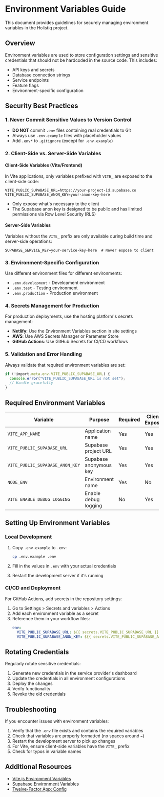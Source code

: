 # Environment Variables Guide

This document provides guidelines for securely managing environment variables in the Holistiq project.

## Overview

Environment variables are used to store configuration settings and sensitive credentials that should not be hardcoded in the source code. This includes:

- API keys and secrets
- Database connection strings
- Service endpoints
- Feature flags
- Environment-specific configuration

## Security Best Practices

### 1. Never Commit Sensitive Values to Version Control

- **DO NOT** commit `.env` files containing real credentials to Git
- Always use `.env.example` files with placeholder values
- Add `.env*` to `.gitignore` (except for `.env.example`)

### 2. Client-Side vs. Server-Side Variables

#### Client-Side Variables (Vite/Frontend)

In Vite applications, only variables prefixed with `VITE_` are exposed to the client-side code:

```
VITE_PUBLIC_SUPABASE_URL=https://your-project-id.supabase.co
VITE_PUBLIC_SUPABASE_ANON_KEY=your-anon-key-here
```

- Only expose what's necessary to the client
- The Supabase anon key is designed to be public and has limited permissions via Row Level Security (RLS)

#### Server-Side Variables

Variables without the `VITE_` prefix are only available during build time and server-side operations:

```
SUPABASE_SERVICE_KEY=your-service-key-here  # Never expose to client
```

### 3. Environment-Specific Configuration

Use different environment files for different environments:

- `.env.development` - Development environment
- `.env.test` - Testing environment
- `.env.production` - Production environment

### 4. Secrets Management for Production

For production deployments, use the hosting platform's secrets management:

- **Netlify**: Use the Environment Variables section in site settings
- **AWS**: Use AWS Secrets Manager or Parameter Store
- **GitHub Actions**: Use GitHub Secrets for CI/CD workflows

### 5. Validation and Error Handling

Always validate that required environment variables are set:

```typescript
if (!import.meta.env.VITE_PUBLIC_SUPABASE_URL) {
  console.error("VITE_PUBLIC_SUPABASE_URL is not set");
  // Handle gracefully
}
```

## Required Environment Variables

| Variable                        | Purpose                | Required | Client-Exposed | Example                                   |
| ------------------------------- | ---------------------- | -------- | -------------- | ----------------------------------------- |
| `VITE_APP_NAME`                 | Application name       | Yes      | Yes            | `HolistiQ`                                |
| `VITE_PUBLIC_SUPABASE_URL`      | Supabase project URL   | Yes      | Yes            | `https://your-project-id.supabase.co`     |
| `VITE_PUBLIC_SUPABASE_ANON_KEY` | Supabase anonymous key | Yes      | Yes            | `eyJhbGciOiJIUzI1NiIsInR5cCI6IkpXVCJ9...` |
| `NODE_ENV`                      | Environment name       | Yes      | No             | `development`, `production`               |
| `VITE_ENABLE_DEBUG_LOGGING`     | Enable debug logging   | No       | Yes            | `true`, `false`                           |

## Setting Up Environment Variables

### Local Development

1. Copy `.env.example` to `.env`:

   ```bash
   cp .env.example .env
   ```

2. Fill in the values in `.env` with your actual credentials

3. Restart the development server if it's running

### CI/CD and Deployment

For GitHub Actions, add secrets in the repository settings:

1. Go to Settings > Secrets and variables > Actions
2. Add each environment variable as a secret
3. Reference them in your workflow files:
   ```yaml
   env:
     VITE_PUBLIC_SUPABASE_URL: ${{ secrets.VITE_PUBLIC_SUPABASE_URL }}
     VITE_PUBLIC_SUPABASE_ANON_KEY: ${{ secrets.VITE_PUBLIC_SUPABASE_ANON_KEY }}
   ```

## Rotating Credentials

Regularly rotate sensitive credentials:

1. Generate new credentials in the service provider's dashboard
2. Update the credentials in all environment configurations
3. Deploy the changes
4. Verify functionality
5. Revoke the old credentials

## Troubleshooting

If you encounter issues with environment variables:

1. Verify that the `.env` file exists and contains the required variables
2. Check that variables are properly formatted (no spaces around `=`)
3. Restart the development server to pick up changes
4. For Vite, ensure client-side variables have the `VITE_` prefix
5. Check for typos in variable names

## Additional Resources

- [Vite.js Environment Variables](https://vitejs.dev/guide/env-and-mode.html)
- [Supabase Environment Variables](https://supabase.com/docs/guides/auth/env-variables)
- [Twelve-Factor App: Config](https://12factor.net/config)
